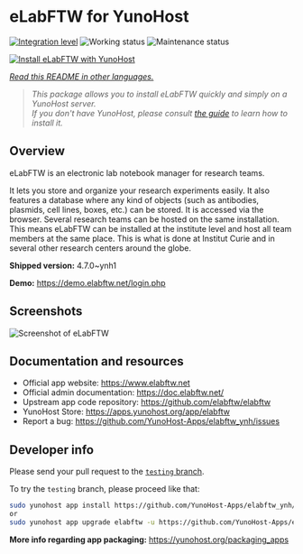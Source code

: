 <!--
N.B.: This README was automatically generated by <https://github.com/YunoHost/apps/tree/master/tools/readme_generator>
It shall NOT be edited by hand.
-->

# eLabFTW for YunoHost

[![Integration level](https://apps.yunohost.org/badge/integration/elabftw)](https://ci-apps.yunohost.org/ci/apps/elabftw/)
![Working status](https://apps.yunohost.org/badge/state/elabftw)
![Maintenance status](https://apps.yunohost.org/badge/maintained/elabftw)

[![Install eLabFTW with YunoHost](https://install-app.yunohost.org/install-with-yunohost.svg)](https://install-app.yunohost.org/?app=elabftw)

*[Read this README in other languages.](./ALL_README.md)*

> *This package allows you to install eLabFTW quickly and simply on a YunoHost server.*  
> *If you don't have YunoHost, please consult [the guide](https://yunohost.org/install) to learn how to install it.*

## Overview

eLabFTW is an electronic lab notebook manager for research teams.

It lets you store and organize your research experiments easily. It also features a database where any kind of objects (such as antibodies, plasmids, cell lines, boxes, etc.) can be stored. It is accessed via the browser. Several research teams can be hosted on the same installation. This means eLabFTW can be installed at the institute level and host all team members at the same place. This is what is done at Institut Curie and in several other research centers around the globe.

**Shipped version:** 4.7.0~ynh1

**Demo:** <https://demo.elabftw.net/login.php>

## Screenshots

![Screenshot of eLabFTW](./doc/screenshots/screen-1.jpg)

## Documentation and resources

- Official app website: <https://www.elabftw.net>
- Official admin documentation: <https://doc.elabftw.net/>
- Upstream app code repository: <https://github.com/elabftw/elabftw>
- YunoHost Store: <https://apps.yunohost.org/app/elabftw>
- Report a bug: <https://github.com/YunoHost-Apps/elabftw_ynh/issues>

## Developer info

Please send your pull request to the [`testing` branch](https://github.com/YunoHost-Apps/elabftw_ynh/tree/testing).

To try the `testing` branch, please proceed like that:

```bash
sudo yunohost app install https://github.com/YunoHost-Apps/elabftw_ynh/tree/testing --debug
or
sudo yunohost app upgrade elabftw -u https://github.com/YunoHost-Apps/elabftw_ynh/tree/testing --debug
```

**More info regarding app packaging:** <https://yunohost.org/packaging_apps>
